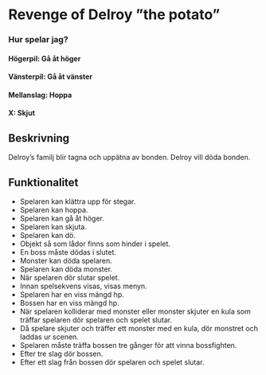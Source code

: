 # Revenge of Delroy ”the potato”

### Hur spelar jag?
#### **Högerpil**: Gå åt höger
#### **Vänsterpil**: Gå åt vänster
#### **Mellanslag**: Hoppa
#### **X**: Skjut

## Beskrivning
Delroy’s familj blir tagna och uppätna av bonden. Delroy vill döda bonden.

## Funktionalitet

- Spelaren kan klättra upp för stegar.
- Spelaren kan hoppa. 
- Spelaren kan gå åt höger. 
- Spelaren kan skjuta. 
- Spelaren kan dö.
- Objekt så som lådor finns som hinder i spelet. 
- En boss måste dödas i slutet. 
- Monster kan döda spelaren. 
- Spelaren kan döda monster. 
- När spelaren dör slutar spelet. 
- Innan spelsekvens visas, visas menyn. 
- Spelaren har en viss mängd hp. 
- Bossen har en viss mängd hp. 
- När spelaren kolliderar med monster eller monster skjuter en kula som träffar spelaren dör spelaren och spelet slutar. 
- Då spelare skjuter och träffer ett monster med en kula, dör monstret och laddas ur scenen. 
- Spelaren måste träffa bossen tre gånger för att vinna bossfighten. 
- Efter tre slag dör bossen. 
- Efter ett slag från bossen dör spelaren och spelet slutar.
